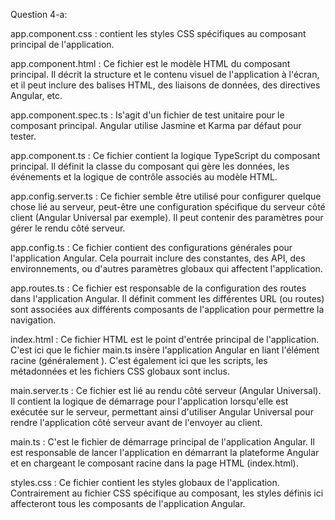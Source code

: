 Question 4-a:

app.component.css : contient les styles CSS spécifiques au composant principal de l'application.

app.component.html : Ce fichier est le modèle HTML du composant principal. Il décrit la structure et le contenu visuel de l'application à l'écran, et il peut inclure des balises HTML, des liaisons de données, des directives Angular, etc.

app.component.spec.ts : Is'agit d'un fichier de test unitaire pour le composant principal. Angular utilise Jasmine et Karma par défaut pour tester.

app.component.ts : Ce fichier contient la logique TypeScript du composant principal. Il définit la classe du composant qui gère les données, les événements et la logique de contrôle associés au modèle HTML.

app.config.server.ts : Ce fichier semble être utilisé pour configurer quelque chose lié au serveur, peut-être une configuration spécifique du serveur côté client (Angular Universal par exemple). Il peut contenir des paramètres pour gérer le rendu côté serveur.

app.config.ts : Ce fichier contient des configurations générales pour l'application Angular. Cela pourrait inclure des constantes, des API, des environnements, ou d'autres paramètres globaux qui affectent l'application.

app.routes.ts : Ce fichier est responsable de la configuration des routes dans l'application Angular. Il définit comment les différentes URL (ou routes) sont associées aux différents composants de l'application pour permettre la navigation.

index.html : Ce fichier HTML est le point d'entrée principal de l'application. C'est ici que le fichier main.ts insère l'application Angular en liant l'élément racine (généralement <app-root></app-root>). C'est également ici que les scripts, les métadonnées et les fichiers CSS globaux sont inclus.

main.server.ts : Ce fichier est lié au rendu côté serveur (Angular Universal). Il contient la logique de démarrage pour l'application lorsqu'elle est exécutée sur le serveur, permettant ainsi d'utiliser Angular Universal pour rendre l'application côté serveur avant de l'envoyer au client.

main.ts : C'est le fichier de démarrage principal de l'application Angular. Il est responsable de lancer l'application en démarrant la plateforme Angular et en chargeant le composant racine dans la page HTML (index.html).

styles.css : Ce fichier contient les styles globaux de l'application. Contrairement au fichier CSS spécifique au composant, les styles définis ici affecteront tous les composants de l'application Angular.